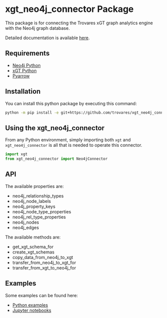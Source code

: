 # xgt_neo4j_connector Package

This package is for connecting the Trovares xGT graph analytics engine with the Neo4j graph database.

Detailed documentation is available [here](https://trovares.github.io/xgt_neo4j_connector/).

## Requirements

 - [Neo4j Python](https://pypi.org/project/neo4j/)
 - [xGT Python](https://pypi.org/project/xgt/)
 - [Pyarrow](https://pypi.org/project/pyarrow/)

## Installation

You can install this python package by executing this command:

```bash
python -m pip install -e git+https://github.com/trovares/xgt_neo4j_connector.git#egg=xgt_neo4j_connector
```

## Using the xgt_neo4j_connector

From any Python environment, simply importing both `xgt` and `xgt_neo4j_connector` is all that is needed to operate this connector.

```python
import xgt
from xgt_neo4j_connector import Neo4jConnector
```

## API

The available properties are:

  - neo4j_relationship_types
  - neo4j_node_labels
  - neo4j_property_keys
  - neo4j_node_type_properties
  - neo4j_rel_type_properties
  - neo4j_nodes
  - neo4j_edges

The available methods are:

  - get_xgt_schema_for
  - create_xgt_schemas
  - copy_data_from_neo4j_to_xgt
  - transfer_from_neo4j_to_xgt_for
  - transfer_from_xgt_to_neo4j_for

## Examples

Some examples can be found here:

  - [Python examples](https://github.com/trovares/xgt_neo4j_connector/tree/main/examples)
  - [Jupyter notebooks](https://github.com/trovares/xgt_neo4j_connector/tree/main/jupyter)
